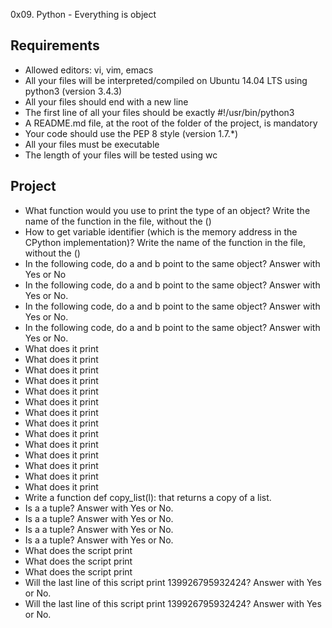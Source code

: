 0x09. Python - Everything is object

## Requirements

- Allowed editors: vi, vim, emacs
- All your files will be interpreted/compiled on Ubuntu 14.04 LTS using python3 (version 3.4.3)
- All your files should end with a new line
- The first line of all your files should be exactly #!/usr/bin/python3
- A README.md file, at the root of the folder of the project, is mandatory
- Your code should use the PEP 8 style (version 1.7.*)
- All your files must be executable
- The length of your files will be tested using wc

## Project
- What function would you use to print the type of an object? Write the name of the function in the file, without the ()
- How to get variable identifier (which is the memory address in the CPython implementation)? Write the name of the function in the file, without the ()
- In the following code, do a and b point to the same object? Answer with Yes or No
- In the following code, do a and b point to the same object? Answer with Yes or No.
- In the following code, do a and b point to the same object? Answer with Yes or No.
- In the following code, do a and b point to the same object? Answer with Yes or No.
- What does it print
- What does it print
- What does it print
- What does it print
- What does it print
- What does it print
- What does it print
- What does it print
- What does it print
- What does it print
- What does it print
- What does it print
- What does it print
- What does it print
- Write a function def copy_list(l): that returns a copy of a list.
- Is a a tuple? Answer with Yes or No.
- Is a a tuple? Answer with Yes or No.
- Is a a tuple? Answer with Yes or No.
- Is a a tuple? Answer with Yes or No.
- What does the script print
- What does the script print
- What does the script print
- Will the last line of this script print 139926795932424? Answer with Yes or No.
- Will the last line of this script print 139926795932424? Answer with Yes or No.
